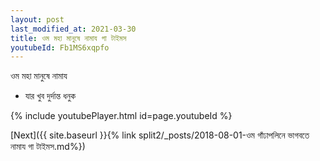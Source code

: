 ```yaml
---
layout: post
last_modified_at: 2021-03-30
title: ওম মহা মানুষে নামায গা টাইমস
youtubeId: Fb1MS6xqpfo
---
```

 
 
 ওম মহা মানুষে নামায  
 
 -  যার খুব দুর্দান্ত ধনুক 
 
  
 
  
 
 
 
 
 
 


{% include youtubePlayer.html id=page.youtubeId %}
 
[Next]({{ site.baseurl }}{% link  split2/_posts/2018-08-01-ওম গাঁঢাপলিনে ভাগবতে নামায গা টাইমস.md%})
 
